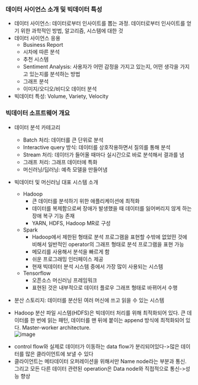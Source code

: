 ### 데이터 사이언스 소개 및 빅데이터 특성
- 데이터 사이언스: 데이터로부터 인사이트를 뽑는 과정. 데이터로부터 인사이트를 얻기 위한 과학적인 방법, 알고리즘, 시스템에 대한 것
- 데이터 사이언스 응용
  + Business Report
  + 시차에 따른 분석
  + 추천 시스템
  + Sentiment Analysis: 사용자가 어떤 감정을 가지고 있는지, 어떤 생각을 가지고 있는지를 분석하는 방법
  + 그래프 분석
  + 이미지/오디오/비디오 데이터 분석
- 빅데이터 특성: Volume, Variety, Velocity

### 빅데이터 소프트웨어 개요
- 데이터 분석 카테고리
  + Batch 처리: 데이터를 큰 단위로 분석
  + Interactive query 방식: 데이터를 상호작용하면서 질의를 통해 분석
  + Stream 처리: 데이터가 들어올 때마다 실시간으로 바로 분석해서 결과를 냄
  + 그래프 처리: 그래프 데이터에 특화
  + 머신러닝/딥러닝: 예측 모델을 만들어냄
- 빅데이터 및 머신러닝 대표 시스템 소개
  + Hadoop
    - 큰 데이터를 분석하기 위한 애플리케이션에 최적화
    - 데이터를 복제함으로써 장애가 발생했을 때 데이터를 잃어버리지 않게 하는 장애 복구 기능 존재
    - YARN, HDFS, Hadoop MR로 구성
  + Spark
    - Hadoop에서 제한된 형태로 분석 프로그램을 표현할 수밖에 없었떤 것에 비해서 일반적인 operator의 그래프 형태로 분석 프로그램을 표현 가능
    - 메모리를 사용해서 분석을 빠르게 함
    - 쉬운 프로그래밍 인터페이스 제공
    - 현재 빅데이터 분석 시스템 중에서 가장 많이 사용되는 시스템
  + Tensorflow
    - 오픈소스 머신러닝 프레임워크
    - 표현된 것은 내부적으로 데이터 플로우 그래프 형태로 바뀌어서 수행
 
 - 분산 스토리지: 데이터를 분산된 여러 머신에 쓰고 읽을 수 있는 시스템
 - Hadoop 분산 파일 시스템(HDFS)은 빅데이터 처리를 위해 최적화되어 있다. 큰 데이터를 한 번에 읽는 패턴, 데이터를 맨 뒤에 붙이는 append 방식에 최적화되어 있다. Master-worker architecture.   
 ![image](https://user-images.githubusercontent.com/28378553/126076835-ccb2843c-fab4-4500-8ac7-deba852bc965.png)   
  + control flow와 실제로 데이터가 이동하는 data flow가 분리되어있다->많은 데이터를 많은 클라이언트에 보낼 수 있다
  + 클라이언트는 메타데이터 오퍼레이션을 위해서만 Name node라는 부분과 통신. 그리고 모든 다른 데이터 관련된 operation은 Data node와 직접적으로 통신->성능 향상
